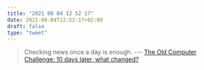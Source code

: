 ```yaml
---
title: "2021 08 04 12 52 17"
date: 2021-08-04T12:52:17+02:00
draft: false
type: "tweet"
---
```

> Checking news once a day is enough. --- [The Old Computer Challenge: 10 days later, what changed?](https://dataswamp.org/~solene/2021-07-26-old-computer-challenge-after.html)
